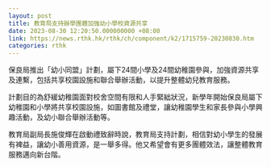 ```yaml
---
layout: post
title: 教育局支持辦學團體加強幼小學校資源共享
date: 2023-08-30 12:20:50.000000000 +08:00
link: https://news.rthk.hk/rthk/ch/component/k2/1715759-20230830.htm
categories: rthk
---
```


保良局推出「幼小同盟」計劃，屬下24間小學及24間幼稚園參與，加強資源共享及連繫，包括共享校園設施和聯合舉辦活動，以提升整體幼兒教育服務。

計劃目的為舒緩幼稚園面對校舍空間有限和人手緊絀狀況，新學年開始保良局屬下幼稚園和小學將共享校園設施，如圖書館及禮堂，讓幼稚園學生和家長參與小學興趣活動，及幼小聯合舉辦活動等。

教育局副局長施俊輝在啟動禮致辭時說，教育局支持計劃，相信對幼小學生的發展有裨益，讓幼小善用資源，是一舉多得。他又希望會有更多團體效法，讓整體教育服務邁向新台階。
